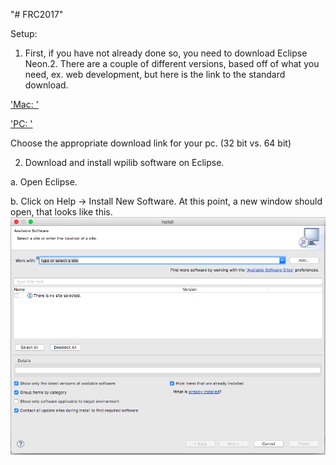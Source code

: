 "# FRC2017" 

Setup:

1. First, if you have not already done so, you need to download Eclipse Neon.2. There are a couple of different versions, based off of what you need, ex. web development, but here is the link to the standard download.

['Mac: '](https://www.eclipse.org/downloads/download.php?file=/oomph/epp/neon/R2a/eclipse-inst-mac64.tar.gz)

['PC: '](http://www.eclipse.org/downloads/packages/eclipse-ide-java-developers/neon2.)

Choose the appropriate download link for your pc. (32 bit vs. 64 bit)

2. Download and install wpilib software on Eclipse.

a. Open Eclipse.

b. Click on Help -> Install New Software. At this point, a new window should open, that looks like this. ![Alt text](InstallNewSoftware.png?raw=true "Install New Software")
